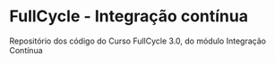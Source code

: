 # FullCycle - Integração contínua
Repositório dos código do Curso FullCycle 3.0, do módulo Integração Contínua

